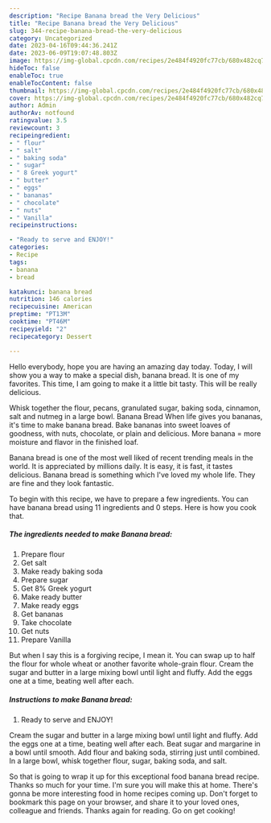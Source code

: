 ```yaml
---
description: "Recipe Banana bread the Very Delicious"
title: "Recipe Banana bread the Very Delicious"
slug: 344-recipe-banana-bread-the-very-delicious
category: Uncategorized
date: 2023-04-16T09:44:36.241Z
date: 2023-06-09T19:07:48.803Z
image: https://img-global.cpcdn.com/recipes/2e484f4920fc77cb/680x482cq70/banana-bread-recipe-main-photo.jpg
hideToc: false
enableToc: true
enableTocContent: false
thumbnail: https://img-global.cpcdn.com/recipes/2e484f4920fc77cb/680x482cq70/banana-bread-recipe-main-photo.jpg
cover: https://img-global.cpcdn.com/recipes/2e484f4920fc77cb/680x482cq70/banana-bread-recipe-main-photo.jpg
author: Admin
authorAv: notfound
ratingvalue: 3.5
reviewcount: 3
recipeingredient:
- " flour"
- " salt"
- " baking soda"
- " sugar"
- " 8 Greek yogurt"
- " butter"
- " eggs"
- " bananas"
- " chocolate"
- " nuts"
- " Vanilla"
recipeinstructions:

- "Ready to serve and ENJOY!"
categories:
- Recipe
tags:
- banana
- bread

katakunci: banana bread 
nutrition: 146 calories
recipecuisine: American
preptime: "PT13M"
cooktime: "PT46M"
recipeyield: "2"
recipecategory: Dessert

---
```



Hello everybody, hope you are having an amazing day today. Today, I will show you a way to make a special dish, banana bread. It is one of my favorites. This time, I am going to make it a little bit tasty. This will be really delicious.

Whisk together the flour, pecans, granulated sugar, baking soda, cinnamon, salt and nutmeg in a large bowl. Banana Bread When life gives you bananas, it&#39;s time to make banana bread. Bake bananas into sweet loaves of goodness, with nuts, chocolate, or plain and delicious. More banana = more moisture and flavor in the finished loaf.

Banana bread is one of the most well liked of recent trending meals in the world. It is appreciated by millions daily. It is easy, it is fast, it tastes delicious. Banana bread is something which I've loved my whole life. They are fine and they look fantastic.


To begin with this recipe, we have to prepare a few ingredients. You can have banana bread using 11 ingredients and 0 steps. Here is how you cook that.

<!--inarticleads1-->

##### The ingredients needed to make Banana bread:

1. Prepare  flour
1. Get  salt
1. Make ready  baking soda
1. Prepare  sugar
1. Get  8% Greek yogurt
1. Make ready  butter
1. Make ready  eggs
1. Get  bananas
1. Take  chocolate
1. Get  nuts
1. Prepare  Vanilla


But when I say this is a forgiving recipe, I mean it. You can swap up to half the flour for whole wheat or another favorite whole-grain flour. Cream the sugar and butter in a large mixing bowl until light and fluffy. Add the eggs one at a time, beating well after each. 

<!--inarticleads2-->

##### Instructions to make Banana bread:


1. Ready to serve and ENJOY!

Cream the sugar and butter in a large mixing bowl until light and fluffy. Add the eggs one at a time, beating well after each. Beat sugar and margarine in a bowl until smooth. Add flour and baking soda, stirring just until combined. In a large bowl, whisk together flour, sugar, baking soda, and salt. 

So that is going to wrap it up for this exceptional food banana bread recipe. Thanks so much for your time. I'm sure you will make this at home. There's gonna be more interesting food in home recipes coming up. Don't forget to bookmark this page on your browser, and share it to your loved ones, colleague and friends. Thanks again for reading. Go on get cooking!
